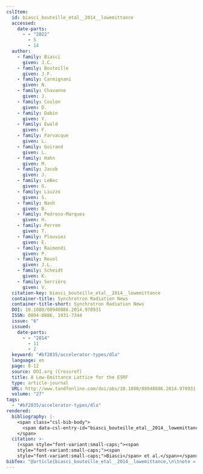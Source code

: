 ```yaml
---
cslItem:
  id: biasci_bouteille_etal__2014__lowemittance
  accessed:
    date-parts:
      - - "2022"
        - 5
        - 14
  author:
    - family: Biasci
      given: J.C.
    - family: Bouteille
      given: J.F.
    - family: Carmignani
      given: N.
    - family: Chavanne
      given: J.
    - family: Coulon
      given: D.
    - family: Dabin
      given: Y.
    - family: Ewald
      given: F.
    - family: Farvacque
      given: L.
    - family: Goirand
      given: L.
    - family: Hahn
      given: M.
    - family: Jacob
      given: J.
    - family: LeBec
      given: G.
    - family: Liuzzo
      given: S.
    - family: Nash
      given: B.
    - family: Pedroso-Marques
      given: H.
    - family: Perron
      given: T.
    - family: Plouviez
      given: E.
    - family: Raimondi
      given: P.
    - family: Revol
      given: J.L.
    - family: Scheidt
      given: K.
    - family: Serrière
      given: V.
  citation-key: biasci_bouteille_etal__2014__lowemittance
  container-title: Synchrotron Radiation News
  container-title-short: Synchrotron Radiation News
  DOI: 10.1080/08940886.2014.970931
  ISSN: 0894-0886, 1931-7344
  issue: "6"
  issued:
    date-parts:
      - - "2014"
        - 11
        - 2
  keyword: "#bf2035/accelerator-types/dla"
  language: en
  page: 8-12
  source: DOI.org (Crossref)
  title: A Low-Emittance Lattice for the ESRF
  type: article-journal
  URL: http://www.tandfonline.com/doi/abs/10.1080/08940886.2014.970931
  volume: "27"
tags:
  - "#bf2035/accelerator-types/dla"
rendered:
  bibliography: |-
    <span class="csl-bib-body">
      <span data-csl-entry-id="biasci_bouteille_etal__2014__lowemittance" class="csl-entry"><span class='author-bib'>Biasci, Bouteille, J. F., Carmignani, N., Chavanne, J., Coulon, D., Dabin, Y., Ewald, F., Farvacque, L., Goirand, L., Hahn, M., Jacob, J., LeBec, G., Liuzzo, S., Nash, B., Pedroso-Marques, H., Perron, T., Plouviez, E., Raimondi, P., Revol, J. L., … Serrière, V.</span>. <span class='date-bib'>(2014)</span>. <span class='title'><b>A Low-Emittance Lattice for the ESRF</b></span>. <i>Synchrotron Radiation News</i>, <i>27</i>(6), 8–12. <span class='URL'><a href='https://doi.org/10.1080/08940886.2014.970931'>LINK</a></span></span>
    </span>
  citation: >-
    (<span style="font-variant:small-caps;"><span
    style="font-variant:small-caps;"><span
    style="font-variant:small-caps;">Biasci</span> et al.</span></span>, 2014)
bibTex: "@article{biasci_bouteille_etal__2014__lowemittance,\n\tnote = {[Online; accessed 2022-05-14]},\n\tauthor = {Biasci, J.C. and Bouteille, J.F. and Carmignani, N. and Chavanne, J. and Coulon, D. and Dabin, Y. and Ewald, F. and Farvacque, L. and Goirand, L. and Hahn, M. and Jacob, J. and LeBec, G. and Liuzzo, S. and Nash, B. and Pedroso-Marques, H. and Perron, T. and Plouviez, E. and Raimondi, P. and Revol, J.L. and Scheidt, K. and Serri{\\` e}re, V.},\n\tjournal = {Synchrotron Radiation News},\n\tnumber = {6},\n\tyear = {2014},\n\tmonth = {nov 2},\n\tpages = {8--12},\n\ttitle = {A {Low}-{Emittance} {Lattice} for the {ESRF}},\n\thowpublished = {http://www.tandfonline.com/doi/abs/10.1080/08940886.2014.970931},\n\tvolume = {27},\n}\n\n"
---
```

